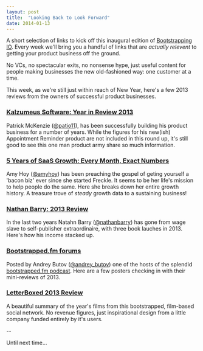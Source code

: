 ```yaml
---
layout: post
title:  "Looking Back to Look Forward"
date: 2014-01-13
---
```


A short selection of links to kick off this inaugural edition of
[Bootstrapping IO](http://bootstrapping.io). Every week we'll bring
you a handful of links that are *actually relevent* to getting your product
business off the ground.

No VCs, no spectacular exits, no nonsense hype, just useful content for people
making businesses the new old-fashioned way: one customer at a time.

This week, as we're still just within reach of New Year, here's a few 2013
reviews from the owners of successful product businesses.

### [Kalzumeus Software: Year in Review 2013](http://www.kalzumeus.com/2014/01/06/kalzumeus-software-year-in-review-2013/)

Patrick McKenzie ([@patio11](http://twitter.com/patio11)), has been successfully
building his product business for a number of years. While the figures for his
new(ish) Appointment Reminder product are not included in this round up, it's
still good to see this one man product army share so much information.

### [5 Years of SaaS Growth: Every Month, Exact Numbers](http://unicornfree.com/2013/5-years-of-saas-growth-every-month-exact-numbers)

Amy Hoy ([@amyhoy](http://twitter.com/amyhoy)) has been preaching the gospel of
geting yourself a 'bacon biz' ever since she started Freckle. It seems to be her
life's mission to help people do the same. Here she breaks down her entire
growth history. A treasure trove of *steady* growth data to a sustaining
business!

### [Nathan Barry: 2013 Review](http://nathanbarry.com/2013-review/)

In the last two years Natahn Barry ([@nathanbarry](http://twitter.com/nathanbarry))
has gone from wage slave to self-publisher extraordinaire, with three book
lauches in 2013. Here's how his income stacked up.

### [Bootstrapped.fm forums](http://discuss.bootstrapped.fm/t/2013-year-in-review/843)

Posted by Andrey Butov ([@andrey_butov](http://twitter.com/andrey_butov)) one of
the hosts of the splendid [bootstrapped.fm podcast](http://bootstrapped.fm).
Here are a few posters checking in with their mini-reviews of 2013.

### [LetterBoxed 2013 Review](http://letterboxd.com/2013/)

A beautiful summary of the year's films from this bootstrapped, film-based
social network. No revenue figures, just inspirational design from a little
company funded entirely by it's users.

--

Until next time...
